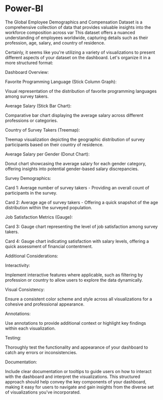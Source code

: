 # Power-BI

The Global Employee Demographics and Compensation Dataset is a comprehensive collection of data that provides valuable insights into the workforce composition across var This dataset offers a nuanced understanding of employees worldwide, capturing details such as their profession, age, salary, and country of residence.

Certainly, it seems like you're utilizing a variety of visualizations to present different aspects of your dataset on the dashboard. Let's organize it in a more structured format:

Dashboard Overview:

Favorite Programming Language (Stick Column Graph):

Visual representation of the distribution of favorite programming languages among survey takers.

Average Salary (Stick Bar Chart):

Comparative bar chart displaying the average salary across different professions or categories.

Country of Survey Takers (Treemap):

Treemap visualization depicting the geographic distribution of survey participants based on their country of residence.

Average Salary per Gender (Donut Chart):

Donut chart showcasing the average salary for each gender category, offering insights into potential gender-based salary discrepancies.

Survey Demographics:

Card 1: Average number of survey takers - Providing an overall count of participants in the survey.

Card 2: Average age of survey takers - Offering a quick snapshot of the age distribution within the surveyed population.

Job Satisfaction Metrics (Gauge):

Card 3: Gauge chart representing the level of job satisfaction among survey takers.

Card 4: Gauge chart indicating satisfaction with salary levels, offering a quick assessment of financial contentment.

Additional Considerations:

Interactivity:

Implement interactive features where applicable, such as filtering by profession or country to allow users to explore the data dynamically.

Visual Consistency:

Ensure a consistent color scheme and style across all visualizations for a cohesive and professional appearance.

Annotations:

Use annotations to provide additional context or highlight key findings within each visualization.

Testing:

Thoroughly test the functionality and appearance of your dashboard to catch any errors or inconsistencies.

Documentation:

Include clear documentation or tooltips to guide users on how to interact with the dashboard and interpret the visualizations.
This structured approach should help convey the key components of your dashboard, making it easy for users to navigate and gain insights from the diverse set of visualizations you've incorporated.
